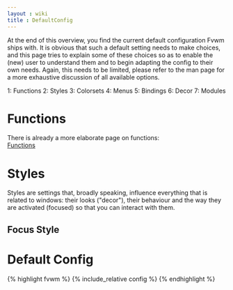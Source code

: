 ```yaml
---
layout : wiki
title : DefaultConfig
---
```


At the end of this overview, you find the current default configuration 
Fvwm ships with. It is obvious that such a default setting needs to make
choices, and this page tries to explain some of these choices so as to 
enable the (new) user to understand them and to begin adapting the config
to their own needs. Again, this needs to be limited, please refer to the 
man page for a more exhaustive discussion of all available options.

1: Functions
2: Styles
3: Colorsets
4: Menus
5: Bindings
6: Decor
7: Modules

# Functions

There is already a more elaborate page on functions:  
<a href="/wiki/Config/Functions">Functions</a>

# Styles

Styles are settings that, broadly speaking, influence everything that is
related to windows: their looks ("decor"), their behaviour and the way
they are activated (focused) so that you can interact with them.

## Focus Style



# Default Config

{% highlight fvwm %}
{% include_relative config %}
{% endhighlight %}

